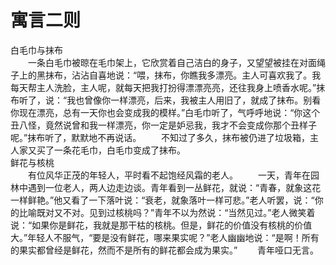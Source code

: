 # 寓言二则

白毛巾与抹布  
　　一条白毛巾被晾在毛巾架上，它欣赏着自己洁白的身子，又望望被挂在对面绳子上的黑抹布，沾沾自喜地说：“喂，抹布，你瞧我多漂亮。主人可喜欢我了。我每天帮主人洗脸，主人呢，就每天把我打扮得漂漂亮亮，还往我身上喷香水呢。”抹布听了，说：“我也曾像你一样漂亮，后来，我被主人用旧了，就成了抹布。别看你现在漂亮，总有一天你也会变成我的模样。”白毛巾听了，气呼呼地说：“你这个丑八怪，竟然说曾和我一样漂亮，你一定是妒忌我，我才不会变成你那个丑样子呢。”抹布听了，默默地不再说话。 
　　不知过了多久，抹布被仍进了垃圾箱，主人家又买了一条花毛巾，白毛巾变成了抹布。  
鲜花与核桃  
　　有位风华正茂的年轻人，平时看不起饱经风霜的老人。 
　　一天，青年在园林中遇到一位老人，两人边走边谈。青年看到一丛鲜花，就说：“青春，就象这花一样鲜艳。”他又看了一下落叶说：“衰老，就象落叶一样可悲。”老人听罢，说：“你的比喻既对又不对。见到过核桃吗？”青年不以为然说：“当然见过。”老人微笑着说：“如果你是鲜花，我就是那干枯的核桃。但是，鲜花的价值没有核桃的价值大。”年轻人不服气，“要是没有鲜花，哪来果实呢？”老人幽幽地说：“是啊！所有的果实都曾经是鲜花，然而不是所有的鲜花都会成为果实。” 
　　青年哑口无言。
  